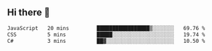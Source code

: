 ## Hi there 👋

<!--START_SECTION:waka-->

```txt
JavaScript   20 mins         █████████████████▒░░░░░░░   69.76 %
CSS          5 mins          █████░░░░░░░░░░░░░░░░░░░░   19.74 %
C#           3 mins          ██▓░░░░░░░░░░░░░░░░░░░░░░   10.50 %
```

<!--END_SECTION:waka-->

<!--
**elpenor23/elpenor23** is a ✨ _special_ ✨ repository because its `README.md` (this file) appears on your GitHub profile.

Here are some ideas to get you started:

- 🔭 I’m currently working on ...
- 🌱 I’m currently learning ...
- 👯 I’m looking to collaborate on ...
- 🤔 I’m looking for help with ...
- 💬 Ask me about ...
- 📫 How to reach me: ...
- 😄 Pronouns: ...
- ⚡ Fun fact: ...
-->
